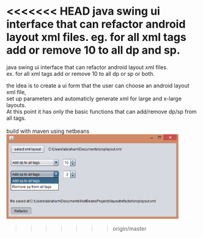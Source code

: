 <<<<<<< HEAD
java swing ui interface that can refactor android layout xml files.
eg. for all xml tags add or remove 10 to all dp and sp.
=======
java swing ui interface that can refactor android layout xml files.<br>
ex. for all xml tags add or remove 10 to all dp or sp or both. <br>

the idea is to create a ui form that the user can choose an android layout xml file,<br>
set up parameters and automaticly generate xml for large and x-large layouts.<br>
At this point it has only the basic functions that can add/remove dp/sp from all tags.<br>
<br>
build with maven using netbeans
<br>
<img src="./pic/pic.png" width="450">
>>>>>>> origin/master
